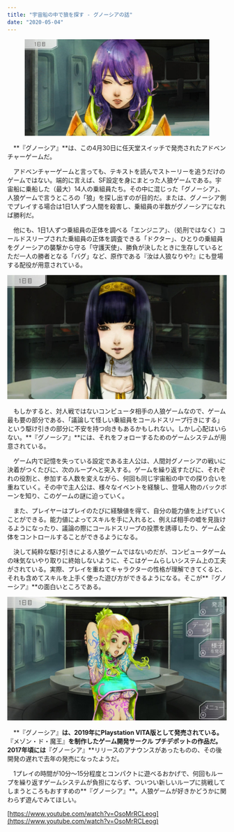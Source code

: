 ```yaml
---
title: "宇宙船の中で狼を探す - グノーシアの話"
date: "2020-05-04"
---
```


<figure>

![](assets/ncd356cd4f9c5_5594b23ea6202c6775d20490ceffac3d.jpg)

</figure>

　**『グノーシア』**は、この4月30日に任天堂スイッチで発売されたアドベンチャーゲームだ。

　アドベンチャーゲームと言っても、テキストを読んでストーリーを追うだけのゲームではない。端的に言えば、SF設定を身にまとった人狼ゲームである。宇宙船に乗船した（最大）14人の乗組員たち。その中に混じった「グノーシア」、人狼ゲームで言うところの「狼」を探し出すのが目的だ。または、グノーシア側でプレイする場合は1日1人ずつ人間を殺害し、乗組員の半数がグノーシアになれば勝利だ。

　他にも、1日1人ずつ乗組員の正体を調べる「エンジニア」、（処刑ではなく）コールドスリープされた乗組員の正体を調査できる「ドクター」、ひとりの乗組員をグノーシアの襲撃から守る「守護天使」、勝負が決したときに生存しているとただ一人の勝者となる「バグ」など、原作である『汝は人狼なりや?』にも登場する配役が用意されている。

![画像1](assets/ncd356cd4f9c5_picture_pc_ef7aac6d166275ec0ab1b9cb6907f992.jpg)

　もしかすると、対人戦ではないコンピュータ相手の人狼ゲームなので、ゲーム最も要の部分である、「議論して怪しい乗組員をコールドスリープ行きにする」という駆け引きの部分に不安を持つ向きもあるかもしれない。しかし心配はいらない。**『グノーシア』**には、それをフォローするためのゲームシステムが用意されている。

　ゲーム内で記憶を失っている設定である主人公は、人間対グノーシアの戦いに決着がつくたびに、次のループへと突入する。ゲームを繰り返すたびに、それぞれの役割と、参加する人数を変えながら、何回も同じ宇宙船の中での探り合いを重ねていく。その中で主人公は、様々なイベントを経験し、登場人物のバックボーンを知り、このゲームの謎に迫っていく。

　また、プレイヤーはプレイのたびに経験値を得て、自分の能力値を上げていくことができる。能力値によってスキルを手に入れると、例えば相手の嘘を見抜けるようになったり、議論の際にコールドスリープの投票を誘導したり、ゲーム全体をコントロールすることができるようになる。

　決して純粋な駆け引きによる人狼ゲームではないのだが、コンピュータゲームの味気ないやり取りに終始しないように、そこはゲームらしいシステム上の工夫がされている。実際、プレイを重ねてキャラクターの性格が理解できてくると、それも含めてスキルを上手く使った遊び方ができるようになる。そこが**『グノーシア』**の面白いところである。

![画像2](assets/ncd356cd4f9c5_picture_pc_a101160a05d12763c26c89f8ef196f92.jpg)

　**『グノーシア』**は、2019年にPlaystation VITA版として発売されている。**『メゾン・ド・魔王』**を制作したゲーム開発サークル **プチデポット**の作品だ。2017年頃には**『グノーシア』**リリースのアナウンスがあったものの、その後開発の遅れで去年の発売になったようだ。

　1プレイの時間が10分～15分程度とコンパクトに遊べるおかげで、何回もループを繰り返すゲームシステムが負担にならず、ついつい新しいループに挑戦してしまうところもおすすめの**『グノーシア』**。人狼ゲームが好きかどうかに関わらず遊んでみてほしい。

[https://www.youtube.com/watch?v=OsoMrRCLeog](https://www.youtube.com/watch?v=OsoMrRCLeog)
